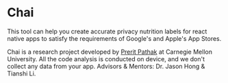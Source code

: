 # Chai

<!-- Plugin description -->
This tool can help you create accurate privacy nutrition labels for react native apps to satisfy the requirements of Google's and Apple's App Stores.

Chai is a research project developed by [Prerit Pathak](https://www.linkedin.com/in/preritpathak) at Carnegie Mellon University. All the code analysis is conducted on device, and we don't collect any data from your app. Advisors & Mentors: Dr. Jason Hong & Tianshi Li.
<!-- Plugin description end -->
